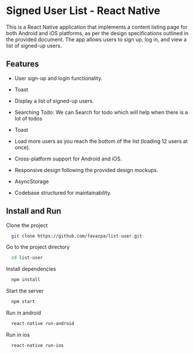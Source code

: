 
# Signed User List - React Native


This is a React Native application that implements a content listing page for both Android and iOS platforms, as per the design specifications outlined in the provided document. The app allows users to sign up, log in, and view a list of signed-up users.


## Features

- User sign-up and login functionality.

- Toast
 
- Display a list of signed-up users.

- Searching Todo: We can Search for todo which will help when there is a lot of todos

- Toast

- Load more users as you reach the bottom of the list (loading 12 users at once).
- Cross-platform support for Android and iOS.
- Responsive design following the provided design mockups.

- AsyncStorage

- Codebase structured for maintainability.


## Install and Run

Clone the project

```bash
  git clone https://github.com/favazpa/list-user.git
```

Go to the project directory

```bash
  cd list-user
```

Install dependencies

```bash
  npm install
```

Start the server

```bash
  npm start
```

Run in android

```bash
  react-native run-android
```

Run in ios

```bash
  react-native run-ios
```
